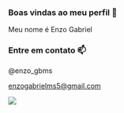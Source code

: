 ### Boas vindas ao meu perfil 👋

Meu nome é Enzo Gabriel


  ### Entre em contato 📫

  @enzo_gbms
  
  enzogabrielms5@gmail.com


![](  https://media1.tenor.com/m/4w2WGjtBlcEAAAAC/fafuke-fafuke-rainbow.gif)
